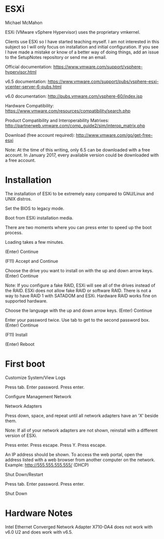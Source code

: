 # ESXi

Michael McMahon

ESXi (VMware vSphere Hypervisor) uses the proprietary vmkernel.

Clients use ESXi so I have started teaching myself.  I am not interested in this subject so I will only focus on installation and initial configuration.  If you see I have made a mistake or know of a better way of doing things, add an issue to the SetupNotes repository or send me an email.

Official documentation: https://www.vmware.com/support/vsphere-hypervisor.html

v6.5 documentation: https://www.vmware.com/support/pubs/vsphere-esxi-vcenter-server-6-pubs.html

v6.0 documentation: http://pubs.vmware.com/vsphere-60/index.jsp

Hardware Compatibility: https://www.vmware.com/resources/compatibility/search.php

Product Compatibility and Interoperability Matrixes: http://partnerweb.vmware.com/comp_guide2/sim/interop_matrix.php

Download (free account required): http://www.vmware.com/go/get-free-esxi

Note: At the time of this writing, only 6.5 can be downloaded with a free account.  In January 2017, every available version could be downloaded with a free account.

# Installation

The installation of ESXi to be extremely easy compared to GNU/Linux and UNIX distros.

Set the BIOS to legacy mode.

Boot from ESXi installation media.

There are two moments where you can press enter to speed up the boot process.

Loading takes a few minutes.

(Enter) Continue

(F11) Accept and Continue

Choose the drive you want to install on with the up and down arrow keys.  (Enter) Continue

Note: If you configure a fake RAID, ESXi will see all of the drives instead of the RAID.  ESXi does not allow fake RAID or software RAID.  There is not a way to have RAID 1 with SATADOM and ESXi.  Hardware RAID works fine on supported hardware.

Choose the language with the up and down arrow keys.  (Enter) Continue

Enter your password twice.  Use tab to get to the second password box.  (Enter) Continue

(F11) Install

(Enter) Reboot

# First boot

<F2> Customize System/View Logs

Press tab.  Enter password.  Press enter.

Configure Management Network

Network Adapters

Press down, space, and repeat until all network adapters have an 'X' beside them.

Note: If all of your network adapters are not shown, reinstall with a different version of ESXi.

Press enter.  Press escape.  Press Y.  Press escape.

An IP address should be shown.  To access the web portal, open the address listed with a web browser from another computer on the network.  Example: http://555.555.555.555/ (DHCP)

<F12> Shut Down/Restart

Press tab.  Enter password.  Press enter.

<F2> Shut Down

# Hardware Notes

Intel Ethernet Converged Network Adapter X710-DA4 does not work with v6.0 U2 and does work with v6.5.
